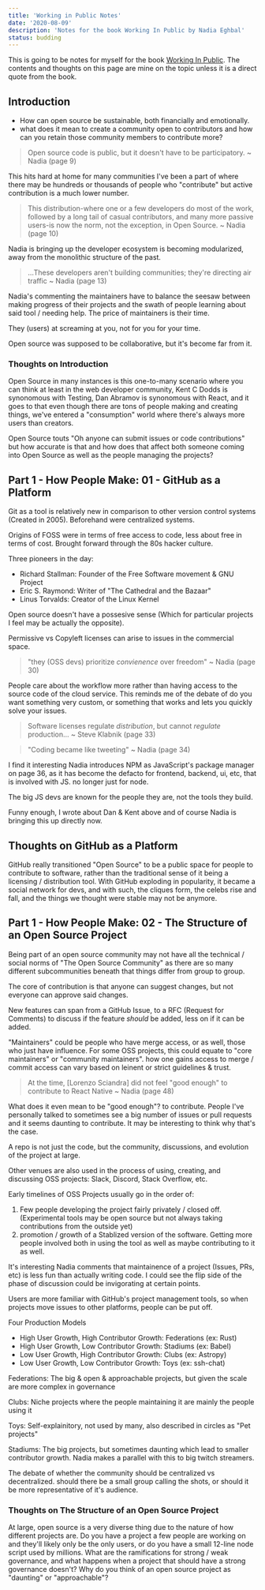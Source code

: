 ```yaml
---
title: 'Working in Public Notes'
date: '2020-08-09'
description: 'Notes for the book Working In Public by Nadia Eghbal'
status: budding
---
```


This is going to be notes for myself for the book [Working In Public](https://press.stripe.com/#working-in-public). The contents and thoughts on this page are mine on the topic unless it is a direct quote from the book.

## Introduction

- How can open source be sustainable, both financially and emotionally.
- what does it mean to create a community open to contributors and how can you retain those community members to contribute more?

> Open source code is public, but it doesn't have to be participatory. ~ Nadia (page 9)

This hits hard at home for many communities I've been a part of where there may be hundreds or thousands of people who "contribute" but active contribution is a much lower number.

> This distribution-where one or a few developers do most of the work, followed by a long tail of casual contributors, and many more passive users-is now the norm, not the exception, in Open Source. ~ Nadia (page 10)

Nadia is bringing up the developer ecosystem is becoming modularized, away from the monolithic structure of the past.

> ...These developers aren't building communities; they're directing air traffic ~ Nadia (page 13)

Nadia's commenting the maintainers have to balance the seesaw between making progress of their projects and the swath of people learning about said tool / needing help. The price of maintainers is their time.

They (users) at screaming at you, not for you for your time.

Open source was supposed to be collaborative, but it's become far from it.

### Thoughts on Introduction

Open Source in many instances is this one-to-many scenario where you can think at least in the web developer community, Kent C Dodds is synonomous with Testing, Dan Abramov is synonomous with React, and it goes to that even though there are tons of people making and creating things, we've entered a "consumption" world where there's always more users than creators.

Open Source touts "Oh anyone can submit issues or code contributions" but how accurate is that and how does that affect both someone coming into Open Source as well as the people managing the projects?

## Part 1 - How People Make: 01 - GitHub as a Platform

Git as a tool is relatively new in comparison to other version control systems (Created in 2005). Beforehand were centralized systems.

Origins of FOSS were in terms of free access to code, less about free in terms of cost. Brought forward through the 80s hacker culture.

Three pioneers in the day:

- Richard Stallman: Founder of the Free Software movement & GNU Project
- Eric S. Raymond: Writer of "The Cathedral and the Bazaar"
- Linus Torvalds: Creator of the Linux Kernel

Open source doesn't have a possesive sense (Which for particular projects I feel may be actually the opposite).

Permissive vs Copyleft licenses can arise to issues in the commercial space.

> "they (OSS devs) prioritize _convienence_ over freedom" ~ Nadia (page 30)

People care about the workflow more rather than having access to the source code of the cloud service. This reminds me of the debate of do you want something very custom, or something that works and lets you quickly solve your issues.

> Software licenses regulate _distribution_, but cannot _regulate_ production... ~ Steve Klabnik (page 33)

> "Coding became like tweeting" ~ Nadia (page 34)

I find it interesting Nadia introduces NPM as JavaScript's package manager on page 36, as it has become the defacto for frontend, backend, ui, etc, that is involved with JS. no longer just for node.

The big JS devs are known for the people they are, not the tools they build.

Funny enough, I wrote about Dan & Kent above and of course Nadia is bringing this up directly now.

## Thoughts on GitHub as a Platform

GitHub really transitioned "Open Source" to be a public space for people to contribute to software, rather than the traditional sense of it being a licensing / distribution tool. With GitHub exploding in popularity, it became a social network for devs, and with such, the cliques form, the celebs rise and fall, and the things we thought were stable may not be anymore.

## Part 1 - How People Make: 02 - The Structure of an Open Source Project

Being part of an open source community may not have all the technical / social norms of "The Open Source Community" as there are so many different subcommunities beneath that things differ from group to group.

The core of contribution is that anyone can suggest changes, but not everyone can approve said changes.

New features can span from a GitHub Issue, to a RFC (Request for Comments) to discuss if the feature _should_ be added, less on if it can be added.

"Maintainers" could be people who have merge access, or as well, those who just have influence. For some OSS projects, this could equate to "core maintainers" or "community maintainers". how one gains access to merge / commit access can vary based on leinent or strict guidelines & trust.

> At the time, [Lorenzo Sciandra] did not feel "good enough" to contribute to React Native ~ Nadia (page 48)

What does it even mean to be "good enough"? to contribute. People I've personally talked to sometimes see a big number of issues or pull requests and it seems daunting to contribute. It may be interesting to think why that's the case.

A repo is not just the code, but the community, discussions, and evolution of the project at large.

Other venues are also used in the process of using, creating, and discussing OSS projects: Slack, Discord, Stack Overflow, etc.

Early timelines of OSS Projects usually go in the order of:

1. Few people developing the project fairly privately / closed off. (Experimental tools may be open source but not always taking contributions from the outside yet)
2. promotion / growth of a Stablized version of the software. Getting more people involved both in using the tool as well as maybe contributing to it as well.

It's interesting Nadia comments that maintainence of a project (Issues, PRs, etc) is less fun than actually writing code. I could see the flip side of the phase of discussion could be invigorating at certain points.

Users are more familiar with GitHub's project management tools, so when projects move issues to other platforms, people can be put off.

Four Production Models

- High User Growth, High Contributor Growth: Federations (ex: Rust)
- High User Growth, Low Contributor Growth: Stadiums (ex: Babel)
- Low User Growth, High Contributor Growth: Clubs (ex: Astropy)
- Low User Growth, Low Contributor Growth: Toys (ex: ssh-chat)

Federations: The big & open & approachable projects, but given the scale are more complex in governance

Clubs: Niche projects where the people maintaining it are mainly the people using it

Toys: Self-explainitory, not used by many, also described in circles as "Pet projects"

Stadiums: The big projects, but sometimes daunting which lead to smaller contributor growth. Nadia makes a parallel with this to big twitch streamers.

The debate of whether the community should be centralized vs decentralized. should there be a small group calling the shots, or should it be more representative of it's audience.

### Thoughts on The Structure of an Open Source Project

At large, open source is a very diverse thing due to the nature of how different projects are. Do you have a project a few people are working on and they'll likely only be the only users, or do you have a small 12-line node script used by millions. What are the ramifications for strong / weak governance, and what happens when a project that should have a strong governance doesn't? Why do you think of an open source project as "daunting" or "approachable"?
